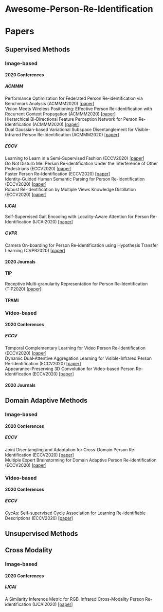 Awesome-Person-Re-Identification
==
# Papers
## Supervised Methods
### Image-based
#### 2020 Conferences
##### ACMMM
Performance Optimization for Federated Person Re-identification via Benchmark Analysis (ACMMM2020) [[paper](https://arxiv.org/pdf/2008.11560)]<br>
Vision Meets Wireless Positioning: Effective Person Re-identification with Recurrent Context Propagation (ACMMM2020) [[paper](https://arxiv.org/pdf/2008.04146.pdf)]<br>
Hierarchical Bi-Directional Feature Perception Network for Person Re-Identification (ACMMM2020) [[paper](https://arxiv.org/pdf/2008.03509.pdf)]<br>
Dual Gaussian-based Variational Subspace Disentanglement for Visible-Infrared Person Re-Identification (ACMMM2020) [[paper](https://arxiv.org/pdf/2008.02520.pdf)]<br>

##### ECCV
Learning to Learn in a Semi-Supervised Fashion (ECCV2020) [[paper](https://arxiv.org/pdf/2008.11203)]<br>
Do Not Disturb Me: Person Re-identification Under the Interference of Other Pedestrians (ECCV2020)  [[paper](https://arxiv.org/pdf/2008.07884.pdf)]<br>
Faster Person Re-Identification (ECCV2020) [[paper](https://arxiv.org/pdf/2008.06826)]<br>
Identity-Guided Human Semantic Parsing for Person Re-Identification (ECCV2020) [[paper](https://arxiv.org/pdf/2007.13467.pdf)]<br>
Robust Re-Identification by Multiple Views Knowledge Distillation (ECCV2020) [[paper](https://arxiv.org/pdf/2007.04174.pdf)]<br>

#### IJCAI
Self-Supervised Gait Encoding with Locality-Aware Attention for Person Re-Identification (IJCAI2020) [[paper](https://arxiv.org/pdf/2008.09435)]<br>

##### CVPR
Camera On-boarding for Person Re-identification using Hypothesis Transfer Learning (CVPR2020) [[paper](https://arxiv.org/pdf/2007.11149.pdf)]<br>

#### 2020 Journals
#### TIP
Receptive Multi-granularity Representation for Person Re-Identification (TIP2020) [[paper](https://arxiv.org/pdf/2008.13450.pdf)]<br>

#### TPAMI


### Video-based
#### 2020 Conferences
##### ECCV
Temporal Complementary Learning for Video Person Re-Identification (ECCV2020) [[paper](https://arxiv.org/pdf/2007.09357.pdf)]<br>
Dynamic Dual-Attentive Aggregation Learning for Visible-Infrared Person Re-Identification (ECCV2020) [[paper](https://arxiv.org/pdf/2007.09314.pdf)]<br>
Appearance-Preserving 3D Convolution for Video-based Person Re-identification (ECCV2020) [[paper](https://arxiv.org/pdf/2007.08434.pdf)]<br>
#### 2020 Journals

## Domain Adaptive Methods

### Image-based

#### 2020 Conferences

##### ECCV
Joint Disentangling and Adaptation for Cross-Domain Person Re-Identification (ECCV2020) [[paper](https://arxiv.org/pdf/2007.10315)]<br>
Multiple Expert Brainstorming for Domain Adaptive Person Re-identification (ECCV2020) [[paper](https://arxiv.org/pdf/2007.01546.pdf)]<br>

### Video-based
#### 2020 Conferences
##### ECCV
CycAs: Self-supervised Cycle Association for Learning Re-identifiable Descriptions (ECCV2020) [[paper](https://arxiv.org/pdf/2007.07577.pdf)]<br>
## Unsupervised Methods


## Cross Modality
### Image-based
#### 2020 Conferences
##### IJCAI
A Similarity Inference Metric for RGB-Infrared Cross-Modality Person Re-identification (IJCAI2020) [[paper](https://arxiv.org/pdf/2007.01504.pdf)]<br>
